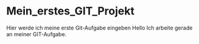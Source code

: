 # Mein_erstes_GIT_Projekt
Hier werde ich meine erste Git-Aufgabe eingeben
Hello Ich arbeite gerade an meiner GIT-Aufgabe.
